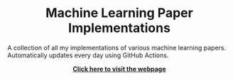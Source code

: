 <h1 align="center">Machine Learning Paper Implementations</h1>

A collection of all my implementations of various machine learning papers. Automatically updates every
day using GitHub Actions.
<br> 

<div align="center">
  <a href="https://tanjeffreyz.github.io/ml-paper-implementations"><b>Click here to visit the webpage</b></a>
</div>
